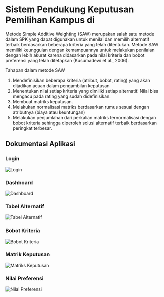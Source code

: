 # Sistem Pendukung Keputusan Pemilihan Kampus di
Metode Simple Additive Weighting (SAW) merupakan salah satu metode dalam SPK yang dapat digunakan untuk menilai dan memilih alternatif terbaik berdasarkan beberapa kriteria yang telah ditentukan. Metode SAW memiliki keunggulan dengan kemampuannya untuk melakukan penilaian dengan lebih akurat karena didasarkan pada nilai kriteria dan bobot preferensi yang telah ditetapkan (Kusumadewi et al., 2006). 


Tahapan dalam metode SAW

1. Mendefinisikan beberapa kriteria (atribut, bobot, rating) yang akan dijadikan acuan dalam pengambilan keputusan 
2. Menentukan nilai setiap kriteria yang dimiliki setiap alternatif. Nilai bisa mengacu pada rating yang sudah didefinisikan. 
3. Membuat matriks keputusan.
4. Melakukan normalisasi matriks berdasarkan rumus sesuai dengan atributnya (biaya atau keuntungan) 
5. Melakukan penjumlahan dari perkalian matriks ternormalisasi dengan bobot kriteria sehingga diperoleh solusi alternatif terbaik berdasarkan peringkat terbesar.

## Dokumentasi Aplikasi

### Login
![Login](https://github.com/fikribakhtiar/TubesSPK/assets/118445390/93d0df86-d879-423e-8f34-de9678568622)

### Dashboard
![Dashboard](https://github.com/fikribakhtiar/TubesSPK/assets/118445390/5793ab68-22aa-4a0d-9484-4d98c844bffb)

### Tabel Alternatif
![Tabel Alternatif](https://github.com/fikribakhtiar/TubesSPK/assets/118445390/a39b1687-71d7-4659-96dc-d3b2bd564589)

### Bobot Kriteria
![Bobot Kriteria](https://github.com/fikribakhtiar/TubesSPK/assets/118445390/8dad36f2-07a3-49bd-8e48-17d85e5e4785)

### Matrik Keputusan
![Matriks Keputusan](https://github.com/fikribakhtiar/TubesSPK/assets/118445390/b2290f36-addf-4567-a989-e5b5a9609310)

### Nilai Preferensi
![Nilai Preferensi](https://github.com/fikribakhtiar/TubesSPK/assets/118445390/c47699e4-5c4a-434a-b451-a5754e6352ae)
